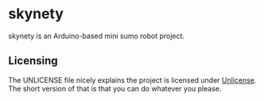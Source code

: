 # skynety

skynety is an Arduino-based mini sumo robot project.

## Licensing

The UNLICENSE file nicely explains the project is licensed under
[Unlicense]. The short version of that is that you can do whatever
you please.

[unlicense]:http://unlicense.org/
